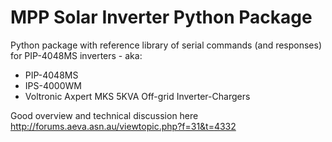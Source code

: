 # MPP Solar Inverter Python Package

Python package with reference library of serial commands (and responses) 
for PIP-4048MS inverters - aka:
- PIP-4048MS 
- IPS-4000WM 
- Voltronic Axpert MKS 5KVA Off-grid Inverter-Chargers

Good overview and technical discussion here
http://forums.aeva.asn.au/viewtopic.php?f=31&t=4332
